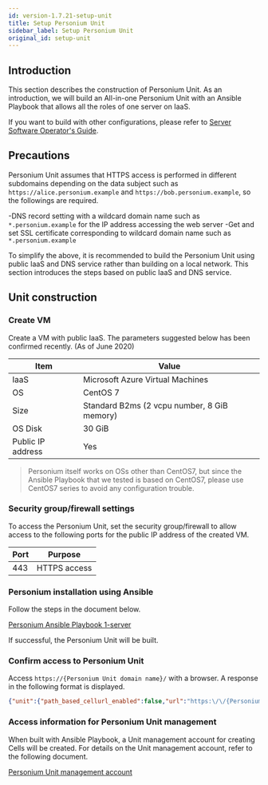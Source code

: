 ```yaml
---
id: version-1.7.21-setup-unit
title: Setup Personium Unit
sidebar_label: Setup Personium Unit
original_id: setup-unit
---
```


## Introduction

This section describes the construction of Personium Unit. As an introduction, we will build an All-in-one Personium Unit with an Ansible Playbook that allows all the roles of one server on IaaS.

If you want to build with other configurations, please refer to [Server Software Operator's Guide](../server-operator/README.md).

## Precautions

Personium Unit assumes that HTTPS access is performed in different subdomains depending on the data subject such as `https://alice.personium.example` and `https://bob.personium.example`, so the followings are required.

-DNS record setting with a wildcard domain name such as `*.personium.example` for the IP address accessing the web server
-Get and set SSL certificate corresponding to wildcard domain name such as `*.personium.example`

To simplify the above, it is recommended to build the Personium Unit using public IaaS and DNS service rather than building on a local network. This section introduces the steps based on public IaaS and DNS service.

## Unit construction

### Create VM

Create a VM with public IaaS. The parameters suggested below has been confirmed recently. (As of June 2020)

| Item | Value |
|----|----|
|IaaS|Microsoft Azure Virtual Machines|
|OS|CentOS 7|
| Size | Standard B2ms (2 vcpu number, 8 GiB memory) |
|OS Disk |30 GiB|
| Public IP address | Yes |

> Personium itself works on OSs other than CentOS7, but since the Ansible Playbook that we tested is based on CentOS7, please use CentOS7 series to avoid any configuration trouble.

### Security group/firewall settings

To access the Personium Unit, set the security group/firewall to allow access to the following ports for the public IP address of the created VM.

| Port | Purpose |
|----|----|
|443|HTTPS access|

### Personium installation using Ansible

Follow the steps in the document below.

[Personium Ansible Playbook 1-server](https://github.com/personium/ansible/tree/develop/1-server_unit)

If successful, the Personium Unit will be built.

### Confirm access to Personium Unit

Access `https://{Personium Unit domain name}/` with a browser. A response in the following format is displayed.

```json
{"unit":{"path_based_cellurl_enabled":false,"url":"https:\/\/{Personium Unit domain name}\/"}}
```

### Access information for Personium Unit management

When built with Ansible Playbook, a Unit management account for creating Cells will be created. For details on the Unit management account, refer to the following document.

[Personium Unit management account](../server-operator/Confirm_environment_settings.md#personium-unit-management-account)
